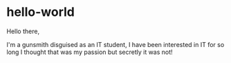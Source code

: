 # hello-world


Hello there,

I'm a gunsmith disguised as an IT student, I have been interested in IT for so long I thought that was my passion but secretly it was not!
